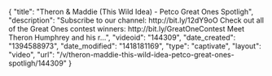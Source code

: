 {
    "title": "Theron & Maddie (This Wild Idea) - Petco Great Ones Spotligh",
    "description": "Subscribe to our channel: http:\/\/bit.ly\/12dY9oO Check out all of the Great Ones contest winners: http:\/\/bit.ly\/GreatOneContest Meet Theron Humphrey and his r...",
    "videoid": "144309",
    "date_created": "1394588973",
    "date_modified": "1418181169",
    "type": "captivate",
    "layout": "video",
    "url": "\/v\/theron-maddie-this-wild-idea-petco-great-ones-spotligh\/144309"
}
